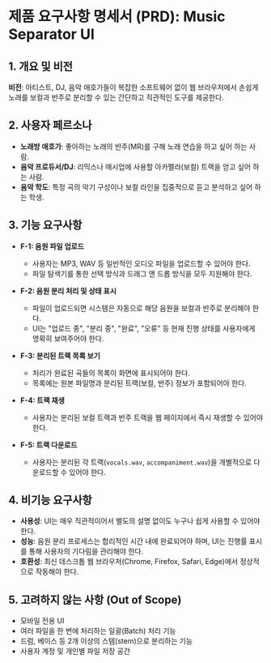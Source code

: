 # 제품 요구사항 명세서 (PRD): Music Separator UI

## 1. 개요 및 비전

**비전**: 아티스트, DJ, 음악 애호가들이 복잡한 소프트웨어 없이 웹 브라우저에서 손쉽게 노래를 보컬과 반주로 분리할 수 있는 간단하고 직관적인 도구를 제공한다.

## 2. 사용자 페르소나

*   **노래방 애호가**: 좋아하는 노래의 반주(MR)를 구해 노래 연습을 하고 싶어 하는 사람.
*   **음악 프로듀서/DJ**: 리믹스나 매시업에 사용할 아카펠라(보컬) 트랙을 얻고 싶어 하는 사람.
*   **음악 학도**: 특정 곡의 악기 구성이나 보컬 라인을 집중적으로 듣고 분석하고 싶어 하는 학생.

## 3. 기능 요구사항

*   **F-1: 음원 파일 업로드**
    *   사용자는 MP3, WAV 등 일반적인 오디오 파일을 업로드할 수 있어야 한다.
    *   파일 탐색기를 통한 선택 방식과 드래그 앤 드롭 방식을 모두 지원해야 한다.

*   **F-2: 음원 분리 처리 및 상태 표시**
    *   파일이 업로드되면 시스템은 자동으로 해당 음원을 보컬과 반주로 분리해야 한다.
    *   UI는 "업로드 중", "분리 중", "완료", "오류" 등 현재 진행 상태를 사용자에게 명확히 보여주어야 한다.

*   **F-3: 분리된 트랙 목록 보기**
    *   처리가 완료된 곡들의 목록이 화면에 표시되어야 한다.
    *   목록에는 원본 파일명과 분리된 트랙(보컬, 반주) 정보가 포함되어야 한다.

*   **F-4: 트랙 재생**
    *   사용자는 분리된 보컬 트랙과 반주 트랙을 웹 페이지에서 즉시 재생할 수 있어야 한다.

*   **F-5: 트랙 다운로드**
    *   사용자는 분리된 각 트랙(`vocals.wav`, `accompaniment.wav`)을 개별적으로 다운로드할 수 있어야 한다.

## 4. 비기능 요구사항

*   **사용성**: UI는 매우 직관적이어서 별도의 설명 없이도 누구나 쉽게 사용할 수 있어야 한다.
*   **성능**: 음원 분리 프로세스는 합리적인 시간 내에 완료되어야 하며, UI는 진행률 표시를 통해 사용자의 기다림을 관리해야 한다.
*   **호환성**: 최신 데스크톱 웹 브라우저(Chrome, Firefox, Safari, Edge)에서 정상적으로 작동해야 한다.

## 5. 고려하지 않는 사항 (Out of Scope)

*   모바일 전용 UI
*   여러 파일을 한 번에 처리하는 일괄(Batch) 처리 기능
*   드럼, 베이스 등 2개 이상의 스템(stem)으로 분리하는 기능
*   사용자 계정 및 개인별 파일 저장 공간
